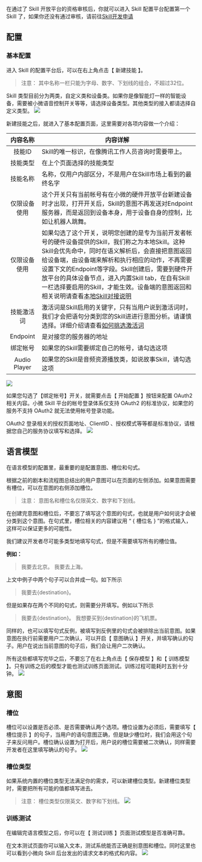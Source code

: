 在通过了 Skill 开放平台的资格审核后，你就可以进入 Skill 配置平台配置第一个 Skill 了，如果你还没有通过审核，请前往[Skill开发申请](https://xiaowei.qcloud.com/skill.html)

## 配置
### 基本配置
进入 Skill 的配置平台后，可以在右上角点击【 新建技能 】。
>注意：
其中名称一栏只能为字母、数字、下划线的组合，不超过32位。

Skill 类型目前分为两类，自定义类和设备类。如果你是像智能灯一样的智能设备，需要被小微语音控制开关等等，请选择设备类型。其他类型的接入都请选择自定义类型。
![](http://imgcache.tce.fsphere.cn/static/main.qcloudimg.com/raw/08231bd85c77fd1e30df43b5da6b6d02.jpg)

新建技能之后，就进入了基本配置页面，这里需要对各项内容做一个介绍：

|内容名称|内容详解|
| :-------------: | --------- |
|技能ID          |Skill的唯一标识，在像腾讯工作人员咨询时需要带上。|
|技能类型       | 在上个页面选择的技能类型|
|技能名称       |名称，仅用户内部区分，不是用户在Skill市场上看到的最终名字|
|仅限设备使用 |这个开关只有当前帐号有在小微的硬件开放平台新建设备时才出现，打开开关后，Skill的意图不再发送对Endpoint服务器，而是返回到设备本身，用于设备自身的控制，比如让机器人跳舞。|
|仅限设备使用 |如果勾选了这个开关，说明您创建的是专为当前开发者帐号的硬件设备提供的Skill，我们称之为本地Skill。这种Skill会优先命中，同时在语义解析后，会直接把意图返回给设备端，由设备端来解析和执行相应的动作，不再需要设置下文的Endpoint等字段。Skill创建后，需要到硬件开放平台的具体设备节点，进入内置Skill tab，在自有Skill一栏选择要启用的Skill，才能生效。设备端的意图返回和相关说明请查看[本地Skill对接说明]()|
|技能激活词    | 激活词是Skill启用的关键字，只有当用户说到激活词时，我们才会把语句分类到您的Skill进进行意图分析。请谨慎选择。详细介绍请查看[如何挑选激活词]()|
|Endpoint      | 是对接您的服务器的地址|
|绑定帐号       | 如果您的Skill需要绑定自己的帐号，请勾选这项|
|Audio Player |如果您的Skill是音频资源播放类，如说故事Skill，请勾选这项|
![](http://imgcache.tce.fsphere.cn/static/main.qcloudimg.com/raw/212841b2b25c40af661419592bf174bb.jpg)

如果您勾选了【绑定帐号】开关，就需要点击【 开始配置 】按钮来配置 OAuth2 相关内容。小微 Skill 平台的帐号登录体系仅支持 OAuth2 的标准协议，如果您的服务不支持 OAuth2 就无法使用帐号登录功能。

OAuth2 登录相关的授权页面地址、ClientID 、授权模式等等都是标准协议，请根据您自己的服务协议填写和选择。
![](http://imgcache.tce.fsphere.cn/static/main.qcloudimg.com/raw/ec622fb9c0f048f83949825acb66b48c.jpg)

## 语言模型
在语言模型的配置里，最重要的是配置意图、槽位和句式。

根据之前的剧本和流程图总结出的用户意图可以在页面的左侧添加。如果意图需要有槽位，可以在意图的右侧添加槽位。
>注意：
>意图名和槽位名仅限英文、数字和下划线。

在创建完意图和槽位后，不要忘了填写这个意图的句式，也就是用户如何说才会被分类到这个意图。在句式里，槽位相关的内容建议用 “ { 槽位名 } ”的格式输入，这样可以保证更多的可能性。

我们建议开发者尽可能多类型地填写句式，但是不需要填写所有的槽位值。

**例如：**
>我要去北京。
>我要去上海。

上文中例子中两个句子可以合并成一句。如下所示
>我要去{destination}。

但是如果存在两个不同的句式，则需要分开填写。例如以下所示
>我要去{destination}。
>我想要买到{destination}的飞机票。

同样的，也可以填写句式反例，被填写到反例里的句式会被排除出当前意图。如果意图在执行前需要用户二次确认，可以开启【 意图确认 】开关，并填写确认的句子。用户在说出当前意图的句子后，我们会让用户二次确认。
 
所有这些都填写完毕之后，不要忘了在右上角点击【 保存模型 】和【 训练模型 】。只有训练之后的模型才能也测试训练页面测试。训练过程可能耗时五到十分钟。
![](http://imgcache.tce.fsphere.cn/static/main.qcloudimg.com/raw/8a8f8c53119341d83d6c56497c6af342.jpg)

## 意图

### 槽位
槽位可以设置是否必须、是否需要确认两个选项。槽位设置为必须后，需要填写【 槽位提示 】的句子，当用户的语句意图正确，但是缺少槽位时，我们会用这个句子来反问用户。槽位确认设置为打开后，用户说的槽位需要被二次确认，同样需要开发者在这里填写确认的句子。
![](http://imgcache.tce.fsphere.cn/static/main.qcloudimg.com/raw/dffcab02ee8a1a4d5d0946b3f9912cd2.jpg)

### 槽位类型
如果系统内置的槽位类型无法满足你的需求，可以新建槽位类型。新建槽位类型时，需要把所有可能的值都填写进去。
>注意：
>槽位类型仅限英文、数字和下划线。
![](http://imgcache.tce.fsphere.cn/static/main.qcloudimg.com/raw/095567292940a9084007f8cd85844cbc.jpg)

### 训练测试
在编辑完语言模型之后，你可以在【 测试训练 】页面测试模型是否准确可靠。

在文本测试页面你可以输入文本，测试系统能否正确是别意图和槽位。同时这里也可以看到小微向 Skill 后台发出的请求文本的格式和内容。
![](http://imgcache.tce.fsphere.cn/static/main.qcloudimg.com/raw/0c8da9a6d1f5ea0ddba3b3c7d47e2e2e.jpg)